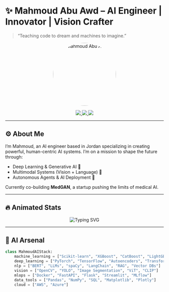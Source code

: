 # ✨ Mahmoud Abu Awd – AI Engineer | Innovator | Vision Crafter

> “Teaching code to dream and machines to imagine.”

<p align="center">
  <img src="YOUR_IMAGE_URL_HERE" width="200" style="border-radius: 50%" alt="Mahmoud Abu Awd">
</p>

<p align="center">
  <a href="https://www.linkedin.com/in/mahmoudabuawd">
    <img src="https://img.shields.io/badge/LinkedIn-0A66C2?style=for-the-badge&logo=linkedin&logoColor=white">
  </a>
  <a href="mailto:mahmoudabuawd@gmail.com">
    <img src="https://img.shields.io/badge/Email-EA4335?style=for-the-badge&logo=gmail&logoColor=white">
  </a>
  <a href="https://mahmoudabuawd.github.io/Portfolio">
    <img src="https://img.shields.io/badge/Portfolio-4285F4?style=for-the-badge&logo=google-chrome&logoColor=white">
  </a>
</p>

---

## ⚙️ About Me

I’m Mahmoud, an AI engineer based in Jordan specializing in creating powerful, human-centric AI systems. I’m on a mission to shape the future through:

- Deep Learning & Generative AI 🧠  
- Multimodal Systems (Vision + Language) 🎯  
- Autonomous Agents & AI Deployment 🚀  

Currently co-building **MedGAN**, a startup pushing the limits of medical AI.

---

## 🔥 Animated Stats

<p align="center">
  <img src="https://readme-typing-svg.demolab.com?font=Fira+Code&weight=500&pause=1000&color=F7B801&center=true&vCenter=true&width=435&lines=Machine+Learning+Engineer+%F0%9F%92%BB;Deep+Learning+Ninja+%F0%9F%A7%96;Vision+%2B+Language+AI+Researcher+%F0%9F%8C%9F;Open+Source+Contributor+%E2%9C%A8" alt="Typing SVG" />
</p>

---

## 🧠 AI Arsenal

```python
class MahmoudAIStack:
    machine_learning = ["Scikit-learn", "XGBoost", "CatBoost", "LightGBM"]
    deep_learning = ["PyTorch", "TensorFlow", "Autoencoders", "Transformers"]
    nlp = ["BERT", "LLMs", "spaCy", "LangChain", "RAG", "Vector DBs"]
    vision = ["OpenCV", "YOLO", "Image Segmentation", "ViT", "CLIP"]
    mlops = ["Docker", "FastAPI", "Flask", "Streamlit", "MLflow"]
    data_tools = ["Pandas", "NumPy", "SQL", "Matplotlib", "Plotly"]
    cloud = ["AWS", "Azure"]

